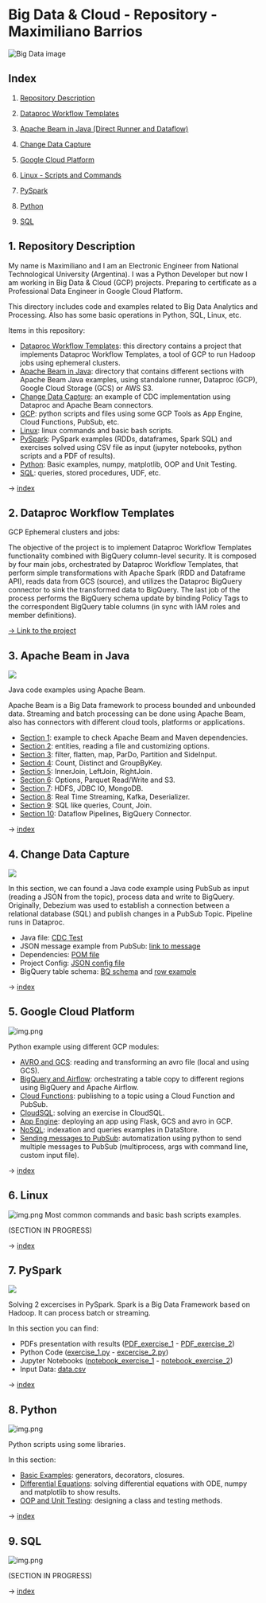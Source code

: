 # Big Data & Cloud - Repository - Maximiliano Barrios

![Big Data image](./big_data.png)

## Index

1. [Repository Description](#1-repository-description)

2. [Dataproc Workflow Templates](#2-dataproc-workflow-templates)

3. [Apache Beam in Java (Direct Runner and Dataflow)](#2-apache-beam-in-java)

4. [Change Data Capture](#3-change-data-capture)

5. [Google Cloud Platform](#4-google-cloud-platform)

6. [Linux - Scripts and Commands](#5-linux)

7. [PySpark](#6-pyspark)

8. [Python](#7-python)

9. [SQL](#8-sql)

## 1. Repository Description

My name is Maximiliano and I am an Electronic Engineer from National Technological University (Argentina). I was a Python Developer but now I am working in Big Data & Cloud (GCP) projects. Preparing to certificate as a Professional Data Engineer in Google Cloud Platform.

This directory includes code and examples related to Big Data Analytics and Processing. Also has some basic operations in Python, SQL, Linux, etc.

Items in this repository:
- [Dataproc Workflow Templates](dataproc-workflow-templates): this directory contains a project that implements Dataproc Workflow Templates, a tool of GCP to run Hadoop jobs using ephemeral clusters.
- [Apache Beam in Java](ApacheBeamJava): directory that contains different sections with Apache Beam Java examples, using standalone runner, Dataproc (GCP), Google Cloud Storage (GCS) or AWS S3.
- [Change Data Capture](CDC_Java_Example): an example of CDC implementation using Dataproc and Apache Beam connectors.
- [GCP](GCP): python scripts and files using some GCP Tools as App Engine, Cloud Functions, PubSub, etc.
- [Linux](Linux): linux commands and basic bash scripts.
- [PySpark](PySpark): PySpark examples (RDDs, dataframes, Spark SQL) and exercises solved using CSV file as input (jupyter notebooks, python scripts and a PDF of results).
- [Python](Python): Basic examples, numpy, matplotlib, OOP and Unit Testing.
- [SQL](SQL): queries, stored procedures, UDF, etc.

→ [index](#index)

## 2. Dataproc Workflow Templates

GCP Ephemeral clusters and jobs:

The objective of the project is to implement Dataproc Workflow Templates functionality combined with BigQuery column-level security. It is composed by four main jobs, orchestrated by Dataproc Workflow Templates, that perform simple transformations with Apache Spark (RDD and Dataframe API), reads data from GCS (source), and utilizes the Dataproc BigQuery connector to sink the transformed data to BigQuery. The last job of the process performs the BigQuery schema update by binding Policy Tags to the correspondent BigQuery table columns (in sync with IAM roles and member definitions).

[→ Link to the project](dataproc-workflow-templates)

## 3. Apache Beam in Java

![](./apache_beam.png)

Java code examples using Apache Beam.

Apache Beam is a Big Data framework to process bounded and unbounded data. Streaming and batch processing can be done using Apache Beam, also has connectors with different cloud tools, platforms or applications.


- [Section 1](ApacheBeamJava/section1): example to check Apache Beam and Maven dependencies.
- [Section 2](ApacheBeamJava/section2): entities, reading a file and customizing options.
- [Section 3](ApacheBeamJava/section3): filter, flatten, map, ParDo, Partition and SideInput.
- [Section 4](ApacheBeamJava/section4): Count, Distinct and GroupByKey.
- [Section 5](ApacheBeamJava/section5): InnerJoin, LeftJoin, RightJoin.
- [Section 6](ApacheBeamJava/section6): Options, Parquet Read/Write and S3.
- [Section 7](ApacheBeamJava/section7): HDFS, JDBC IO, MongoDB.
- [Section 8](ApacheBeamJava/section8): Real Time Streaming, Kafka, Deserializer.
- [Section 9](ApacheBeamJava/section9): SQL like queries, Count, Join.
- [Section 10](ApacheBeamJava/section10): Dataflow Pipelines, BigQuery Connector.

→ [index](#index)

## 4. Change Data Capture

![](cdc.png)

In this section, we can found a Java code example using PubSub as input (reading a JSON from the topic), process data and write to BigQuery. Originally, Debezium was used to establish a connection between a relational database (SQL) and publish changes in a PubSub Topic. Pipeline runs in Dataproc.

- Java file: [CDC Test](CDC_Java_Example/CDCTest.java)
- JSON message example from PubSub: [link to message](CDC_Java_Example/message_topic.json)
- Dependencies: [POM file](CDC_Java_Example/pom.xml)
- Project Config: [JSON config file](CDC_Java_Example/ProjectConfig.json)
- BigQuery table schema: [BQ schema](CDC_Java_Example/BigQuerySchema.java) and [row example](CDC_Java_Example/CustomersDataExample.json)

→ [index](#index)

## 5. Google Cloud Platform

![img.png](GCP.png)


Python example using different GCP modules:
- [AVRO and GCS](GCP/avro): reading and transforming an avro file (local and using GCS).
- [BigQuery and Airflow](GCP/bigquery): orchestrating a table copy to different regions using BigQuery and Apache Airflow.
- [Cloud Functions](GCP/cloud_function_to_pubsub): publishing to a topic using a Cloud Function and PubSub.
- [CloudSQL](GCP/CloudSQL): solving an exercise in CloudSQL.
- [App Engine](GCP/flask_app_engine): deploying an app using Flask, GCS and avro in GCP.
- [NoSQL](GCP/NoSQL): indexation and queries examples in DataStore.
- [Sending messages to PubSub](GCP/send_message_to_topic_pubsub): automatization using python to send multiple messages to PubSub (multiprocess, args with command line, custom input file).

→ [index](#index)

## 6. Linux

![img.png](linux.png)
Most common commands and basic bash scripts examples. 

(SECTION IN PROGRESS)

→ [index](#index)

## 7. PySpark
![](pyspark.png)

Solving 2 excercises in PySpark. Spark is a Big Data Framework based on Hadoop. It can process batch or streaming.

In this section you can find:
- PDFs presentation with results ([PDF_exercise_1](PySpark/ej_1.pdf) - [PDF_exercise_2](PySpark/ej_2.pdf))
- Python Code ([exercise_1.py](PySpark/python_code/ej_1.py) - [excercise_2.py](PySpark/python_code/ej_2.py))
- Jupyter Notebooks ([notebook_exercise_1](PySpark/jupyter_notebooks/ej_1.ipynb) - [notebook_exercise_2](PySpark/jupyter_notebooks/ej_2.ipynb))
- Input Data: [data.csv](PySpark/example_data/web.csv)

→ [index](#index)

## 8. Python
![img.png](python.png)

Python scripts using some libraries.

In this section:
- [Basic Examples](Python/BasicExamples): generators, decorators, closures.
- [Differential Equations](Python/Differential_Equations): solving differential equations with ODE, numpy and matplotlib to show results.
- [OOP and Unit Testing](Python/POO_example_Matrix): designing a class and testing methods.

→ [index](#index)

## 9. SQL

![img.png](sql.png)

(SECTION IN PROGRESS)

→ [index](#index)